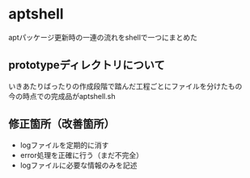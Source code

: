 # aptshell
aptパッケージ更新時の一連の流れをshellで一つにまとめた

## prototypeディレクトリについて
いきあたりばったりの作成段階で踏んだ工程ごとにファイルを分けたもの
<br>今の時点での完成品がaptshell.sh

## 修正箇所（改善箇所）
- logファイルを定期的に消す
- error処理を正確に行う（まだ不完全）
- logファイルに必要な情報のみを記述
